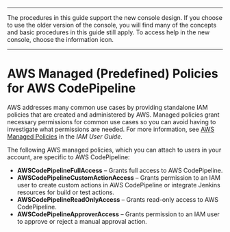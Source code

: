 --------

The procedures in this guide support the new console design\. If you choose to use the older version of the console, you will find many of the concepts and basic procedures in this guide still apply\. To access help in the new console, choose the information icon\.

--------

# AWS Managed \(Predefined\) Policies for AWS CodePipeline<a name="managed-policies"></a>

AWS addresses many common use cases by providing standalone IAM policies that are created and administered by AWS\. Managed policies grant necessary permissions for common use cases so you can avoid having to investigate what permissions are needed\. For more information, see [AWS Managed Policies](https://docs.aws.amazon.com/IAM/latest/UserGuide/access_policies_managed-vs-inline.html#aws-managed-policies) in the *IAM User Guide*\.

The following AWS managed policies, which you can attach to users in your account, are specific to AWS CodePipeline:
+ **AWSCodePipelineFullAccess** – Grants full access to AWS CodePipeline\.
+ **AWSCodePipelineCustomActionAccess** – Grants permission to an IAM user to create custom actions in AWS CodePipeline or integrate Jenkins resources for build or test actions\.
+ **AWSCodePipelineReadOnlyAccess** – Grants read\-only access to AWS CodePipeline\.
+ **AWSCodePipelineApproverAccess** – Grants permission to an IAM user to approve or reject a manual approval action\.
